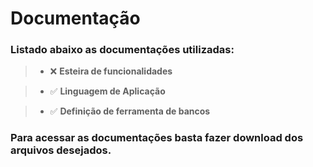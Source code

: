 # Documentação 

### Listado abaixo as documentações utilizadas:

> - ❌ **Esteira de funcionalidades**

> - ✅ **Linguagem de Aplicação**

> - ✅ **Definição de ferramenta de bancos**

### Para acessar as documentações basta fazer download dos arquivos desejados.